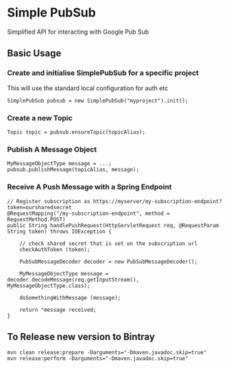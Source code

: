 Simple PubSub
===================

Simplified API for interacting with Google Pub Sub

## Basic Usage


### Create and initialise SimplePubSub for a specific project

This will use the standard local configuration for auth etc

    SimplePubSub pubsub = new SimplePubSub("myproject").init();
    
### Create a new Topic

    Topic topic = pubsub.ensureTopic(topicAlias);
    

### Publish A Message Object

    MyMessageObjectType message = ...;
    pubsub.publishMessage(topicAlias, message);
    
### Receive A Push Message with a Spring Endpoint

    // Register subscription as https://myserver/my-subscription-endpoint?token=oursharedsecret
    @RequestMapping("/my-subscription-endpoint", method = RequestMethod.POST)
    public String handlePushRequest(HttpServletRequest req, @RequestParam String token) throws IOException {
        
        // check shared secret that is set on the subscription url
        checkAuthToken (token);
        
        PubSubMessageDecoder decoder = new PubSubMessageDecoder();
        
        MyMessageObjectType message = decoder.decodeMessage(req.getInputStream(), MyMessageObjectType.class);
        
        doSomethingWithMessage (message);
        
        return "message received;
    }
    
    
    
    



## To Release new version to Bintray

    mvn clean release:prepare -Darguments="-Dmaven.javadoc.skip=true"
    mvn release:perform -Darguments="-Dmaven.javadoc.skip=true"